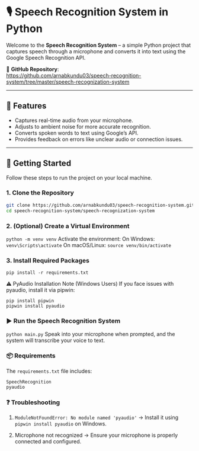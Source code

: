 # 🎙️ Speech Recognition System in Python

Welcome to the **Speech Recognition System** – a simple Python project that captures speech through a microphone and converts it into text using the Google Speech Recognition API.

🔗 **GitHub Repository**:  
https://github.com/arnabkundu03/speech-recognition-system/tree/master/speech-recognization-system

---

## 🧠 Features

- Captures real-time audio from your microphone.
- Adjusts to ambient noise for more accurate recognition.
- Converts spoken words to text using Google’s API.
- Provides feedback on errors like unclear audio or connection issues.

---

## 🚀 Getting Started

Follow these steps to run the project on your local machine.

### 1. Clone the Repository

```bash
git clone https://github.com/arnabkundu03/speech-recognition-system.git
cd speech-recognition-system/speech-recognization-system
```

### 2. (Optional) Create a Virtual Environment

```python -m venv venv```
Activate the environment:
On Windows:
```venv\Scripts\activate```
On macOS/Linux:
```source venv/bin/activate```

### 3. Install Required Packages

```pip install -r requirements.txt```

⚠️ PyAudio Installation Note (Windows Users)
If you face issues with pyaudio, install it via pipwin:

```
pip install pipwin
pipwin install pyaudio
```

### ▶️ Run the Speech Recognition System

```python main.py```
Speak into your microphone when prompted, and the system will transcribe your voice to text.

### 📦 Requirements

The ```requirements.txt``` file includes:
```
SpeechRecognition
pyaudio
```

### ❓ Troubleshooting

1. ```ModuleNotFoundError: No module named 'pyaudio'```
→ Install it using ```pipwin install pyaudio``` on Windows.

2. Microphone not recognized
→ Ensure your microphone is properly connected and configured.

